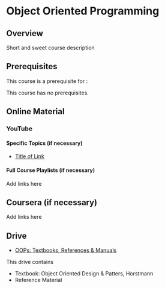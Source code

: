 # Object Oriented Programming

## Overview

Short and sweet course description

## Prerequisites

This course is a prerequisite for : 

This course has no prerequisites.

## Online Material

### YouTube

#### Specific Topics (if necessary)

*   [Title of Link](https://www.youtube.com)

#### Full Course Playlists (if necessary)

Add links here

## Coursera (if necessary)

Add links here

## Drive
*  [OOPs: Textbooks, References & Manuals](https://drive.google.com/open?id=1V8Kj_xhnC2OmEY5rWPAvVkbUaugo9Gde)

This drive contains
*  Textbook: Object Oriented Design & Patters, Horstmann
*  Reference Material
